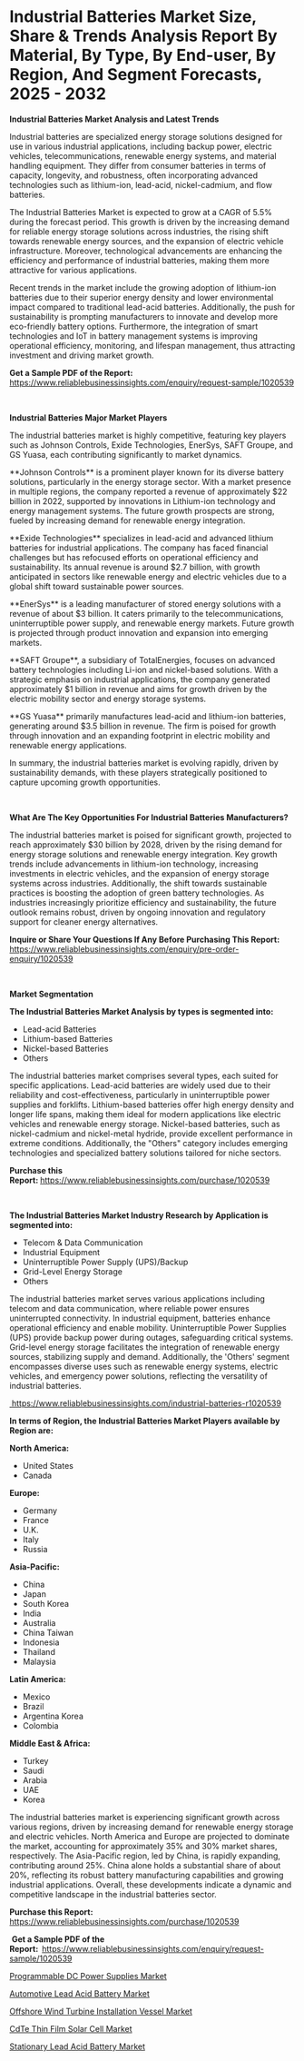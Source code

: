 <p><h1>Industrial Batteries Market Size, Share & Trends Analysis Report By Material, By Type, By End-user, By Region, And Segment Forecasts, 2025 - 2032</h1></p><p><strong>Industrial Batteries Market Analysis and Latest Trends</strong></p>
<p><p>Industrial batteries are specialized energy storage solutions designed for use in various industrial applications, including backup power, electric vehicles, telecommunications, renewable energy systems, and material handling equipment. They differ from consumer batteries in terms of capacity, longevity, and robustness, often incorporating advanced technologies such as lithium-ion, lead-acid, nickel-cadmium, and flow batteries.</p><p>The Industrial Batteries Market is expected to grow at a CAGR of 5.5% during the forecast period. This growth is driven by the increasing demand for reliable energy storage solutions across industries, the rising shift towards renewable energy sources, and the expansion of electric vehicle infrastructure. Moreover, technological advancements are enhancing the efficiency and performance of industrial batteries, making them more attractive for various applications.</p><p>Recent trends in the market include the growing adoption of lithium-ion batteries due to their superior energy density and lower environmental impact compared to traditional lead-acid batteries. Additionally, the push for sustainability is prompting manufacturers to innovate and develop more eco-friendly battery options. Furthermore, the integration of smart technologies and IoT in battery management systems is improving operational efficiency, monitoring, and lifespan management, thus attracting investment and driving market growth.</p></p>
<p><strong>Get a Sample PDF of the Report:&nbsp;</strong> <a href="https://www.reliablebusinessinsights.com/enquiry/request-sample/1020539?utm_campaign=57&utm_medium=2&utm_source=Github&utm_content=ia&utm_term=07042025&utm_id=industrial-batteries">https://www.reliablebusinessinsights.com/enquiry/request-sample/1020539</a></p>
<p>&nbsp;</p>
<p><strong>Industrial Batteries Major Market Players</strong></p>
<p><p>The industrial batteries market is highly competitive, featuring key players such as Johnson Controls, Exide Technologies, EnerSys, SAFT Groupe, and GS Yuasa, each contributing significantly to market dynamics.</p><p>**Johnson Controls** is a prominent player known for its diverse battery solutions, particularly in the energy storage sector. With a market presence in multiple regions, the company reported a revenue of approximately $22 billion in 2022, supported by innovations in Lithium-ion technology and energy management systems. The future growth prospects are strong, fueled by increasing demand for renewable energy integration.</p><p>**Exide Technologies** specializes in lead-acid and advanced lithium batteries for industrial applications. The company has faced financial challenges but has refocused efforts on operational efficiency and sustainability. Its annual revenue is around $2.7 billion, with growth anticipated in sectors like renewable energy and electric vehicles due to a global shift toward sustainable power sources.</p><p>**EnerSys** is a leading manufacturer of stored energy solutions with a revenue of about $3 billion. It caters primarily to the telecommunications, uninterruptible power supply, and renewable energy markets. Future growth is projected through product innovation and expansion into emerging markets.</p><p>**SAFT Groupe**, a subsidiary of TotalEnergies, focuses on advanced battery technologies including Li-ion and nickel-based solutions. With a strategic emphasis on industrial applications, the company generated approximately $1 billion in revenue and aims for growth driven by the electric mobility sector and energy storage systems.</p><p>**GS Yuasa** primarily manufactures lead-acid and lithium-ion batteries, generating around $3.5 billion in revenue. The firm is poised for growth through innovation and an expanding footprint in electric mobility and renewable energy applications.</p><p>In summary, the industrial batteries market is evolving rapidly, driven by sustainability demands, with these players strategically positioned to capture upcoming growth opportunities.</p></p>
<p>&nbsp;</p>
<p><strong>What Are The Key Opportunities For Industrial Batteries Manufacturers?</strong></p>
<p><p>The industrial batteries market is poised for significant growth, projected to reach approximately $30 billion by 2028, driven by the rising demand for energy storage solutions and renewable energy integration. Key growth trends include advancements in lithium-ion technology, increasing investments in electric vehicles, and the expansion of energy storage systems across industries. Additionally, the shift towards sustainable practices is boosting the adoption of green battery technologies. As industries increasingly prioritize efficiency and sustainability, the future outlook remains robust, driven by ongoing innovation and regulatory support for cleaner energy alternatives.</p></p>
<p><strong>Inquire or Share Your Questions If Any Before Purchasing This Report:</strong> <a href="https://www.reliablebusinessinsights.com/enquiry/pre-order-enquiry/1020539?utm_campaign=57&utm_medium=2&utm_source=Github&utm_content=ia&utm_term=07042025&utm_id=industrial-batteries">https://www.reliablebusinessinsights.com/enquiry/pre-order-enquiry/1020539</a></p>
<p>&nbsp;</p>
<p><strong>Market Segmentation</strong></p>
<p><strong>The Industrial Batteries Market Analysis by types is segmented into:</strong></p>
<p><ul><li>Lead-acid Batteries</li><li>Lithium-based Batteries</li><li>Nickel-based Batteries</li><li>Others</li></ul></p>
<p><p>The industrial batteries market comprises several types, each suited for specific applications. Lead-acid batteries are widely used due to their reliability and cost-effectiveness, particularly in uninterruptible power supplies and forklifts. Lithium-based batteries offer high energy density and longer life spans, making them ideal for modern applications like electric vehicles and renewable energy storage. Nickel-based batteries, such as nickel-cadmium and nickel-metal hydride, provide excellent performance in extreme conditions. Additionally, the "Others" category includes emerging technologies and specialized battery solutions tailored for niche sectors.</p></p>
<p><strong>Purchase this Report:&nbsp;</strong><a href="https://www.reliablebusinessinsights.com/purchase/1020539?utm_campaign=57&utm_medium=2&utm_source=Github&utm_content=ia&utm_term=07042025&utm_id=industrial-batteries">https://www.reliablebusinessinsights.com/purchase/1020539</a></p>
<p>&nbsp;</p>
<p><strong>The Industrial Batteries Market Industry Research by Application is segmented into:</strong></p>
<p><ul><li>Telecom & Data Communication</li><li>Industrial Equipment</li><li>Uninterruptible Power Supply (UPS)/Backup</li><li>Grid-Level Energy Storage</li><li>Others</li></ul></p>
<p><p>The industrial batteries market serves various applications including telecom and data communication, where reliable power ensures uninterrupted connectivity. In industrial equipment, batteries enhance operational efficiency and enable mobility. Uninterruptible Power Supplies (UPS) provide backup power during outages, safeguarding critical systems. Grid-level energy storage facilitates the integration of renewable energy sources, stabilizing supply and demand. Additionally, the 'Others' segment encompasses diverse uses such as renewable energy systems, electric vehicles, and emergency power solutions, reflecting the versatility of industrial batteries.</p></p>
<p><a href="https://www.reliablebusinessinsights.com/industrial-batteries-r1020539?utm_campaign=57&utm_medium=2&utm_source=Github&utm_content=ia&utm_term=07042025&utm_id=industrial-batteries">&nbsp;https://www.reliablebusinessinsights.com/industrial-batteries-r1020539</a></p>
<p><strong>In terms of Region, the Industrial Batteries Market Players available by Region are:</strong></p>
<p>
    <p> <strong> North America: </strong>
        <ul>
            <li>United States</li>
            <li>Canada</li>
        </ul>
        </p> 
    <p> <strong> Europe: </strong>
        <ul>
            <li>Germany</li>
            <li>France</li>
            <li>U.K.</li>
            <li>Italy</li>
            <li>Russia</li>
        </ul>
        </p> 
    <p> <strong> Asia-Pacific: </strong>
        <ul>
            <li>China</li>
            <li>Japan</li>
            <li>South Korea</li>
            <li>India</li>
            <li>Australia</li>
            <li>China Taiwan</li>
            <li>Indonesia</li>
            <li>Thailand</li>
            <li>Malaysia</li>
        </ul>
        </p> 
    <p> <strong> Latin America: </strong>
        <ul>
            <li>Mexico</li>
            <li>Brazil</li>
            <li>Argentina Korea</li>
            <li>Colombia</li>
        </ul>
        </p> 
    <p> <strong> Middle East & Africa: </strong>
        <ul>
            <li>Turkey</li>
            <li>Saudi</li>
            <li>Arabia</li>
            <li>UAE</li>
            <li>Korea</li>
        </ul>
    </p>
    </p>
<p><p>The industrial batteries market is experiencing significant growth across various regions, driven by increasing demand for renewable energy storage and electric vehicles. North America and Europe are projected to dominate the market, accounting for approximately 35% and 30% market shares, respectively. The Asia-Pacific region, led by China, is rapidly expanding, contributing around 25%. China alone holds a substantial share of about 20%, reflecting its robust battery manufacturing capabilities and growing industrial applications. Overall, these developments indicate a dynamic and competitive landscape in the industrial batteries sector.</p></p>
<p><strong>Purchase this Report: </strong><a href="https://www.reliablebusinessinsights.com/purchase/1020539?utm_campaign=57&utm_medium=2&utm_source=Github&utm_content=ia&utm_term=07042025&utm_id=industrial-batteries">https://www.reliablebusinessinsights.com/purchase/1020539</a></p>
<p>&nbsp;<strong>Get a Sample PDF of the Report:&nbsp;&nbsp;</strong><a href="https://www.reliablebusinessinsights.com/enquiry/request-sample/1020539?utm_campaign=57&utm_medium=2&utm_source=Github&utm_content=ia&utm_term=07042025&utm_id=industrial-batteries">https://www.reliablebusinessinsights.com/enquiry/request-sample/1020539</a></p>
<p><strong></strong></p>
<p><p><a href="https://github.com/snakewaduddx/Market-Research-Report-List-1/blob/main/programmable-dc-power-supplies-market.md?utm_campaign=57&utm_medium=2&utm_source=Github&utm_content=ia&utm_term=07042025&utm_id=industrial-batteries">Programmable DC Power Supplies Market</a></p><p><a href="https://github.com/siriocooch4a/Market-Research-Report-List-1/blob/main/automotive-lead-acid-battery-market.md?utm_campaign=57&utm_medium=2&utm_source=Github&utm_content=ia&utm_term=07042025&utm_id=industrial-batteries">Automotive Lead Acid Battery Market</a></p><p><a href="https://github.com/sakuniniray98/Market-Research-Report-List-1/blob/main/offshore-wind-turbine-installation-vessel-market.md?utm_campaign=57&utm_medium=2&utm_source=Github&utm_content=ia&utm_term=07042025&utm_id=industrial-batteries">Offshore Wind Turbine Installation Vessel Market</a></p><p><a href="https://github.com/zeyddaddo4/Market-Research-Report-List-1/blob/main/cdte-thin-film-solar-cell-market.md?utm_campaign=57&utm_medium=2&utm_source=Github&utm_content=ia&utm_term=07042025&utm_id=industrial-batteries">CdTe Thin Film Solar Cell Market</a></p><p><a href="https://github.com/pllahoithana9/Market-Research-Report-List-1/blob/main/stationary-lead-acid-battery-market.md?utm_campaign=57&utm_medium=2&utm_source=Github&utm_content=ia&utm_term=07042025&utm_id=industrial-batteries">Stationary Lead Acid Battery Market</a></p></p>